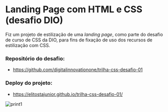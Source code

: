 # Landing Page com HTML e CSS (desafio DIO)

Fiz um projeto de estilização de uma *landing page*, como parte do desafio de curso de CSS da DIO, para fins de fixação de uso dos recursos de estilização com CSS.

### Repositório do desafio: 

- https://github.com/digitalinnovationone/trilha-css-desafio-01

### Deploy do projeto:

- https://elitostajunior.github.io/trilha-css-desafio-01/

![print1](https://github.com/elitostajunior/trilha-css-desafio-01/assets/89365251/7c9bf0a1-945f-4921-943d-bc2c018798fd)

